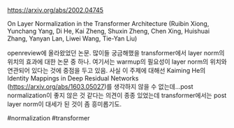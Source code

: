 https://arxiv.org/abs/2002.04745

On Layer Normalization in the Transformer Architecture (Ruibin Xiong, Yunchang Yang, Di He, Kai Zheng, Shuxin Zheng, Chen Xing, Huishuai Zhang, Yanyan Lan, Liwei Wang, Tie-Yan Liu)

openreview에 올라왔었던 논문. 많이들 궁금해했을 transformer에서 layer norm의 위치의 효과에 대한 논문 중 하나. 여기서는 warmup의 필요성이 layer norm의 위치와 연관되어 있다는 것에 중점을 두고 있음. 사실 이 주제에 대해선 Kaiming He의 Identity Mappings in Deep Residual Networks (https://arxiv.org/abs/1603.05027)를 생각하지 않을 수 없는데...post normalization이 좋지 않은 것 같다는 의견이 종종 있었는데 transformer에서는 post layer norm이 대세가 된 것이 좀 흥미롭기도.

#normalization #transformer